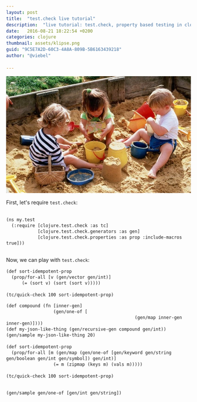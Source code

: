 ```yaml
---
layout: post
title:  "test.check live tutorial"
description:  "live tutorial: test.check, property based testing in clojure and clojurescript"
date:   2016-08-21 18:22:54 +0200
categories: clojure
thumbnail: assets/klipse.png
guid: "9C5E7A2D-60C3-4A8A-809B-5B6163439218"
author: "@viebel"

---
```

![Sandbox](/assets/playground.jpg)


First, let's require `test.check`:

<pre>
<code class="language-klipse" data-external-libs="https://raw.githubusercontent.com/viebel/test.check/master/src/main/clojure">
(ns my.test
  (:require [clojure.test.check :as tc]
            [clojure.test.check.generators :as gen]
            [clojure.test.check.properties :as prop :include-macros true]))
</code>
</pre>

Now, we can play with `test.check`:


~~~klipse
(def sort-idempotent-prop
  (prop/for-all [v (gen/vector gen/int)]
      (= (sort v) (sort (sort v)))))

(tc/quick-check 100 sort-idempotent-prop)
~~~


~~~klipse
(def compound (fn [inner-gen]
                  (gen/one-of [
                                                 (gen/map inner-gen inner-gen)])))
(def my-json-like-thing (gen/recursive-gen compound gen/int))
(gen/sample my-json-like-thing 20)

(def sort-idempotent-prop
  (prop/for-all [m (gen/map (gen/one-of [gen/keyword gen/string gen/boolean gen/int gen/symbol]) gen/int)]
                  (= m (zipmap (keys m) (vals m)))))

(tc/quick-check 100 sort-idempotent-prop)
~~~

~~~klipse

(gen/sample gen/one-of [gen/int gen/string])
~~~
